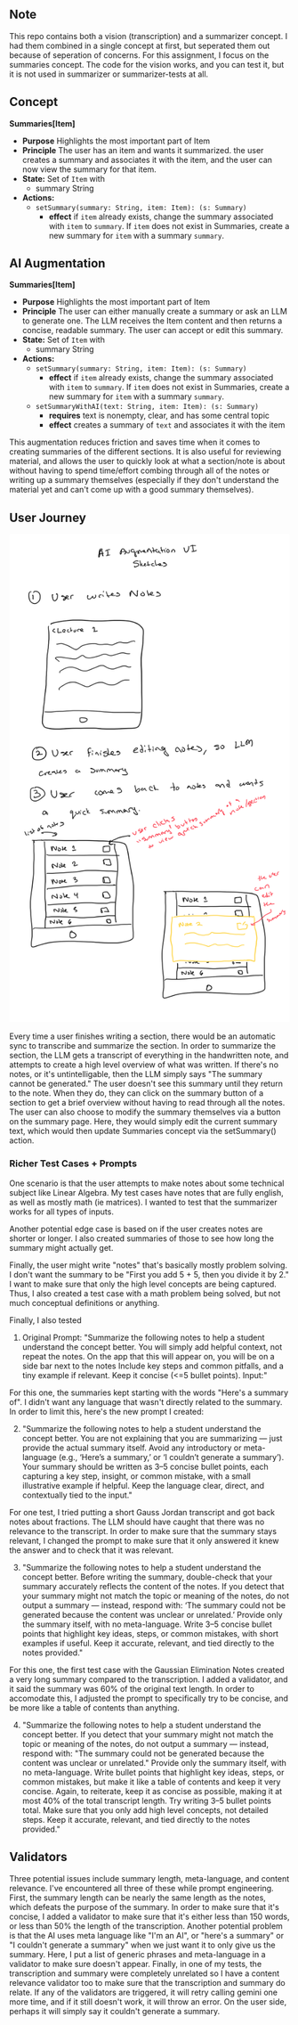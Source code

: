## Note
This repo contains both a vision (transcription) and a summarizer concept.  I had them combined in a single concept at first, but seperated them out because of seperation of concerns.  For this assignment, I focus on the summaries concept.  The code for the vision works, and you can test it, but it is not used in summarizer or summarizer-tests at all.

## Concept
**Summaries[Item]**
- **Purpose** Highlights the most important part of Item
- **Principle** The user has an item and wants it summarized.  the user creates a summary and associates it with the item, and the user can now view the summary for that item.
- **State:** Set of `Item` with 
    - summary String  
- **Actions:**
    - `setSummary(summary: String, item: Item): (s: Summary)`
        - **effect** if `item` already exists, change the summary associated with `item` to `summary`.  If `item` does not exist in Summaries, create a new summary for `item` with a summary `summary`.

## AI Augmentation
**Summaries[Item]**
- **Purpose** Highlights the most important part of Item
- **Principle** The user can either manually create a summary or ask an LLM to generate one. The LLM receives the Item content and then returns a concise, readable summary. The user can accept or edit this summary.
- **State:** Set of `Item` with 
    - summary String  
- **Actions:**
    - `setSummary(summary: String, item: Item): (s: Summary)`
        - **effect** if `item` already exists, change the summary associated with `item` to `summary`.  If `item` does not exist in Summaries, create a new summary for `item` with a summary `summary`.
    - `setSummaryWithAI(text: String, item: Item): (s: Summary)`
        - **requires** text is nonempty, clear, and has some central topic
        - **effect** creates a summary of `text` and associates it with the item


This augmentation reduces friction and saves time when it comes to creating summaries of the different sections.  It is also useful for reviewing material, and allows the user to quickly look at what a section/note is about without having to spend time/effort combing through all of the notes or writing up a summary themselves (especially if they don't understand the material yet and can't come up with a good summary themselves).


## User Journey

![User Journey](./userJourney.PNG)

Every time a user finishes writing a section, there would be an automatic sync to transcribe and summarize the section. In order to summarize the section, the LLM gets a transcript of everything in the handwritten note, and attempts to create a high level overview of what was written. If there's no notes, or it's untintelligable, then the LLM simply says "The summary cannot be generated."  The user doesn't see this summary until they return to the note. When they do, they can click on the summary button of a section to get a brief overview without having to read through all the notes. The user can also choose to modify the summary themselves via a button on the summary page.  Here, they would simply edit the current summary text, which would then update Summaries concept via the setSummary() action.


### Richer Test Cases + Prompts
One scenario is that the user attempts to make notes about some technical subject like Linear Algebra.  My test cases have notes that are fully english, as well as mostly math (ie matrices).  I wanted to test that the summarizer works for all types of inputs. 

Another potential edge case is based on if the user creates notes are shorter or longer.  I also created summaries of those to see how long the summary might actually get.

Finally, the user might write "notes" that's basically mostly problem solving.  I don't want the summary to be "First you add 5 + 5, then you divide it by 2."  I want to make sure that only the high level concepts are being captured.  Thus, I also created a test case with a math problem being solved, but not much conceptual definitions or anything. 

Finally, I also tested 

1. Original Prompt: "Summarize the following notes to help a student understand the concept better. You will simply add helpful context, not repeat the notes.  On the app that this will appear on, you will be on a side bar next to the notes Include key steps and common pitfalls, and a tiny example if relevant.  Keep it concise (<=5 bullet points). Input:"

For this one, the summaries kept starting with the words "Here's a summary of".  I didn't want any language that wasn't directly related to the summary.  In order to limit this, here's the new prompt I created:

2. "Summarize the following notes to help a student understand the concept better. You are not explaining that you are summarizing — just provide the actual summary itself. Avoid any introductory or meta-language (e.g., ‘Here’s a summary,’ or ‘I couldn’t generate a summary’). Your summary should be written as 3–5 concise bullet points, each capturing a key step, insight, or common mistake, with a small illustrative example if helpful. Keep the language clear, direct, and contextually tied to the input."


For one test, I tried putting a short Gauss Jordan transcript and got back notes about fractions.  The LLM should have caught that there was no relevance to the transcript.  In order to make sure that the summary stays relevant, I changed the prompt to make sure that it only answered it knew the answer and to check that it was relevant.


3. "Summarize the following notes to help a student understand the concept better. Before writing the summary, double-check that your summary accurately reflects the content of the notes. If you detect that your summary might not match the topic or meaning of the notes, do not output a summary — instead, respond with: ‘The summary could not be generated because the content was unclear or unrelated.’ Provide only the summary itself, with no meta-language. Write 3–5 concise bullet points that highlight key ideas, steps, or common mistakes, with short examples if useful. Keep it accurate, relevant, and tied directly to the notes provided."

For this one, the first test case with the Gaussian Elimination Notes created a very long summary compared to the transcription.  I added a validator, and it said the summary was 60% of the original text length.  In order to accomodate this, I adjusted the prompt to specifically try to be concise, and be more like a table of contents than anything.

4. "Summarize the following notes to help a student understand the concept better. If you detect that your summary might not match the topic or meaning of the notes, do not output a summary — instead, respond with: "The summary could not be generated because the content was unclear or unrelated." Provide only the summary itself, with no meta-language. Write bullet points that highlight key ideas, steps, or common mistakes, but make it like a table of contents and keep it very concise. Again, to reiterate, keep it as concise as possible, making it at most 40% of the total transcript length. Try writing 3–5 bullet points total. Make sure that you only add high level concepts, not detailed steps. Keep it accurate, relevant, and tied directly to the notes provided."


## Validators
Three potential issues include summary length, meta-language, and content relevance.  I've encountered all three of these while prompt engineering.  First, the summary length can be nearly the same length as the notes, which defeats the purpose of the summary.  In order to make sure that it's concise, I added a validator to make sure that it's either less than 150 words, or less than 50% the length of the transcription.  Another potential problem is that the AI uses meta language like "I'm an AI", or "here's a summary" or "I couldn't generate a summary" when we just want it to only give us the summary.  Here, I put a list of generic phrases and meta-language in a validator to make sure doesn't appear.  Finally, in one of my tests, the transcription and summary were completely unrelated so I have a content relevance validator too to make sure that the transcription and summary do relate.  If any of the validators are triggered, it will retry calling gemini one more time, and if it still doesn't work, it will throw an error.  On the user side, perhaps it will simply say it couldn't generate a summary.
